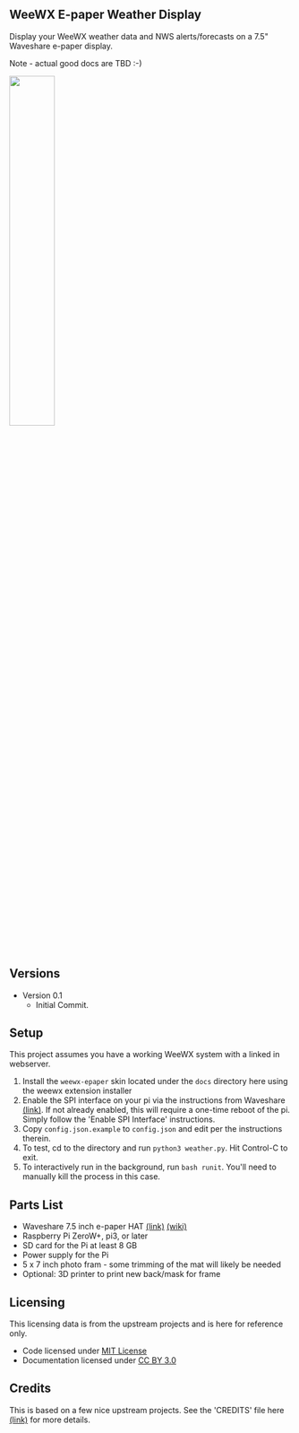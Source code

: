 ## WeeWX E-paper Weather Display

Display your WeeWX weather data and NWS alerts/forecasts on a 7.5" Waveshare e-paper display.

Note - actual good docs are TBD :-)

<img src="https://github.com/vinceskahan/Tempest-7.5-E-Paper-Display/blob/twocolor/doc/screen_output.png" width=40% height=40%>

## Versions
* Version 0.1
    <ul>
	  <li>Initial Commit.</li>
	</ul>

## Setup
This project assumes you have a working WeeWX system with a linked in webserver.

1. Install the `weewx-epaper` skin located under the `docs` directory here using the weewx extension installer
2. Enable the SPI interface on your pi via the instructions from Waveshare [(link)](https://www.waveshare.com/wiki/7.5inch_e-Paper_HAT_Manual#Working_With_Raspberry_Pi). If not already enabled, this will require a one-time reboot of the pi.  Simply follow the 'Enable SPI Interface' instructions.
3. Copy `config.json.example` to `config.json` and edit per the instructions therein.
4. To test, cd to the directory and run `python3 weather.py`.  Hit Control-C to exit.
5. To interactively run in the background, run `bash runit`.  You'll need to manually kill the process in this case.

## Parts List
* Waveshare 7.5 inch e-paper HAT [(link)](https://www.waveshare.com/7.5inch-e-paper-hat.htm) [(wiki)](https://www.waveshare.com/wiki/7.5inch_e-Paper_HAT_Manual#Working_With_Raspberry_Pi)
* Raspberry Pi ZeroW+, pi3, or later
* SD card for the Pi at least 8 GB
* Power supply for the Pi
* 5 x 7 inch photo fram - some trimming of the mat will likely be needed
* Optional: 3D printer to print new back/mask for frame

## Licensing
This licensing data is from the upstream projects and is here for reference only.
* Code licensed under [MIT License](http://opensource.org/licenses/mit-license.html)</li>
* Documentation licensed under [CC BY 3.0](http://creativecommons.org/licenses/by/3.0)</li>

## Credits
This is based on a few nice upstream projects. See the 'CREDITS' file here [(link)](CREDITS) for more details.
